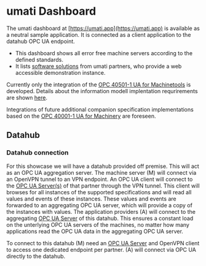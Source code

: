 # umati Dashboard

The umati dashboard at [https://umati.app](https://umati.app) is available as a neutral sample application. It is connected as a client application to the datahub OPC UA endpoint.

- This dashboard shows all error free machine servers according to the defined standards.
- It lists [software solutions](Specs/Software.md) from umati partners, who provide a web accessible demonstration instance.

Currently only the integration of the [OPC 40501-1 UA for Machinetools](https://opcua.vdma.org/catalog-detail/-/catalog/3914) is developed. Details about the information modell implentation requrirements are shown [here](Specs/Machinetools.html).

Integrations of future additional companion specification implementations based on the [OPC 40001-1 UA for Machinery](https://opcua.vdma.org/catalog-detail/-/catalog/3803) are foreseen.

## Datahub

### Datahub connection

For this showcase we will have a datahub provided off premise. This will act as an OPC UA aggregation server. The machine server (M) will connect via an OpenVPN tunnel to an VPN endpoint. An OPC UA client will connect to the [OPC UA Server(s)](SERVER.md) of that partner through the VPN tunnel. This client will browses for all instances of the supported specifications and will read all values and events of these instances. These values and events are forwarded to an aggregating OPC UA server, which will provide a copy of the instances with values. The application providers (A) will connect to the aggregating [OPC UA Server](SERVER.md) of this datahub. This ensures a constant load on the unterlying OPC UA servers of the machines, no matter how many applications read the OPC UA data in the aggregating OPC UA server.

To connect to this datahub (M) need an [OPC UA Server](SERVER.md) and OpenVPN client to access one dedicated endpoint per partner. (A) will connect via OPC UA directly to the datahub.
